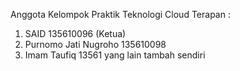 Anggota Kelompok Praktik Teknologi Cloud Terapan :
1. SAID			135610096 (Ketua)
2. Purnomo Jati Nugroho	135610098
3. Imam Taufiq		13561
yang lain tambah sendiri
